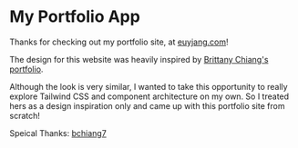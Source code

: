 # My Portfolio App

Thanks for checking out my portfolio site, at [euyjang.com](https://euyjang.com)!

The design for this website was heavily inspired by <a href="https://brittanychiang.com/">Brittany Chiang's portfolio</a>.

Although the look is very similar, I wanted to take this opportunity to really explore Tailwind CSS and component architecture on my own. So I treated hers as a design inspiration only and came up with this portfolio site from scratch!

Speical Thanks: [bchiang7](https://github.com/bchiang7)
